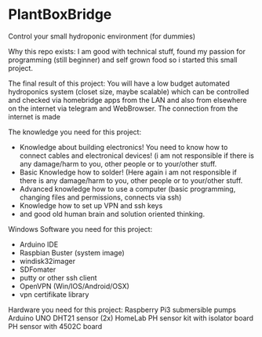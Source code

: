 # PlantBoxBridge
Control your small hydroponic environment (for dummies)

Why this repo exists:
I am good with technical stuff, found my passion for programming (still beginner) and self grown food so i started this small project.

The final result of this project:
You will have a low budget automated hydroponics system (closet size, maybe scalable) which can be controlled and checked via homebridge apps from the LAN and also from elsewhere on the internet via telegram and WebBrowser. The connection from the internet is made 

The knowledge you need for this project:
- Knowledge about building electronics! You need to know how to connect cables and electronical devices! (i am not responsible if there is any damage/harm to you, other people or to your/other stuff.
- Basic Knowledge how to solder! (Here again i am not responsible if there is any damage/harm to you, other people or to your/other stuff.
- Advanced knowledge how to use a computer (basic programming, changing files and permissions, connects via ssh)
- Knowledge how to set up VPN and ssh keys
- and good old human brain and solution oriented thinking.

Windows Software you need for this project:
- Arduino IDE
- Raspbian Buster (system image)
- windisk32imager
- SDFomater
- putty or other ssh client
- OpenVPN (Win/IOS/Android/OSX)
- vpn certifikate library

Hardware you need for this project:
Raspberry Pi3
submersible pumps
Arduino UNO
DHT21 sensor (2x)
HomeLab PH sensor kit with isolator board
PH sensor with 4502C board



